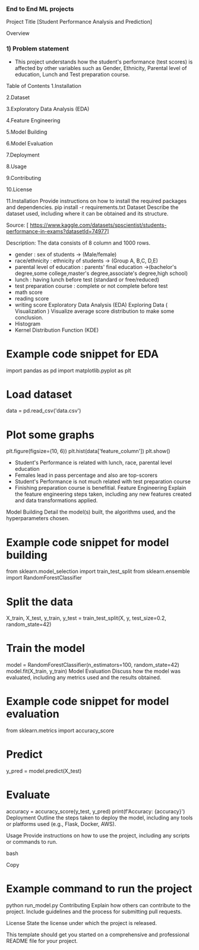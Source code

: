 ### End to End ML projects

Project Title
[Student Performance Analysis and Prediction]

Overview
### 1) Problem statement
- This project understands how the student's performance (test scores) is affected by other variables such as Gender, Ethnicity, Parental level of education, Lunch and Test preparation course.

Table of Contents
1.Installation

2.Dataset

3.Exploratory Data Analysis (EDA)

4.Feature Engineering

5.Model Building

6.Model Evaluation

7.Deployment

8.Usage

9.Contributing

10.License

11.Installation
Provide instructions on how to install the required packages and dependencies.
pip install -r requirements.txt
Dataset
Describe the dataset used, including where it can be obtained and its structure.

Source: [ https://www.kaggle.com/datasets/spscientist/students-performance-in-exams?datasetId=74977]

Description: The data consists of 8 column and 1000 rows.
- gender : sex of students  -> (Male/female)
- race/ethnicity : ethnicity of students -> (Group A, B,C, D,E)
- parental level of education : parents' final education ->(bachelor's degree,some college,master's degree,associate's degree,high school)
- lunch : having lunch before test (standard or free/reduced) 
- test preparation course : complete or not complete before test
- math score
- reading score
- writing score
Exploratory Data Analysis (EDA)
Exploring Data ( Visualization )
Visualize average score distribution to make some conclusion. 
- Histogram
- Kernel Distribution Function (KDE)
# Example code snippet for EDA
import pandas as pd
import matplotlib.pyplot as plt

# Load dataset
data = pd.read_csv('data.csv')

# Plot some graphs
plt.figure(figsize=(10, 6))
plt.hist(data['feature_column'])
plt.show()
- Student's Performance is related with lunch, race, parental level education
- Females lead in pass percentage and also are top-scorers
- Student's Performance is not much related with test preparation course
- Finishing preparation course is benefitial.
Feature Engineering
Explain the feature engineering steps taken, including any new features created and data transformations applied.

Model Building
Detail the model(s) built, the algorithms used, and the hyperparameters chosen.

# Example code snippet for model building
from sklearn.model_selection import train_test_split
from sklearn.ensemble import RandomForestClassifier

# Split the data
X_train, X_test, y_train, y_test = train_test_split(X, y, test_size=0.2, random_state=42)

# Train the model
model = RandomForestClassifier(n_estimators=100, random_state=42)
model.fit(X_train, y_train)
Model Evaluation
Discuss how the model was evaluated, including any metrics used and the results obtained.

# Example code snippet for model evaluation
from sklearn.metrics import accuracy_score

# Predict
y_pred = model.predict(X_test)

# Evaluate
accuracy = accuracy_score(y_test, y_pred)
print(f'Accuracy: {accuracy}')
Deployment
Outline the steps taken to deploy the model, including any tools or platforms used (e.g., Flask, Docker, AWS).

Usage
Provide instructions on how to use the project, including any scripts or commands to run.

bash

Copy
# Example command to run the project
python run_model.py
Contributing
Explain how others can contribute to the project. Include guidelines and the process for submitting pull requests.

License
State the license under which the project is released.

This template should get you started on a comprehensive and professional README file for your project.
